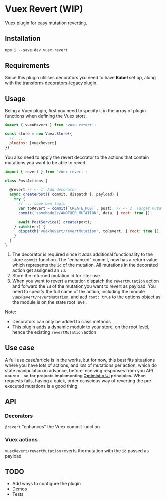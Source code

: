 # Vuex Revert (WIP)

Vuex plugin for easy mutation reverting.


## Installation
```js
npm i --save-dev vuex-revert
```


## Requirements

Since this plugin utilises decorators you need to have **Babel** set up, along with the [transform-decorators-legacy](https://github.com/loganfsmyth/babel-plugin-transform-decorators-legacy) plugin.


## Usage

Being a Vuex plugin, first you need to specify it in the array of plugin functions when defining the Vuex store.

```js
import { vuexRevert } from 'vuex-revert';

const store = new Vuex.Store({
  // ...
  plugins: [vuexRevert]
})
```

You also need to apply the revert decorator to the actions that contain mutations you want to be able to revert.

```js
import { revert } from 'vuex-revert';

class PostActions {

  @revert // <- 1. Add decorator
  async createPost({ commit, dispatch }, payload) {
    try {
      // ... some own logic
      var toRevert = commit(`CREATE_POST`, post); // <- 2. Target mutation (commit returns the mutation ID)
      commit('someModule/ANOTHER_MUTATION', data, { root: true });

      await PostService().create(post);
    } catch(err) {
      dispatch('vuexRevert/revertMutation', toRevert, { root: true }); // <- 3. Dispatch the revertMutation action with the mutation ID
    }
  }
}
```

1. The decorator is required since it adds additional functionality to the store `commit` function. The "enhanced" commit, now has a return value which represents the `id` of the mutation. All mutations in the decorated action get assigned an `id`.
2. Store the returned mutation id for later use
3. When you want to revert a mutation dispatch the `revertMutation` action and forward the `id` of the mutation you want to revert as payload. You need to specify the full name of the action, including the module `vuexRevert/revertMutation`, and add `root: true` to the options object as the module is on the state root level.

Note:

 - Decorators can only be added to class methods
 - This plugin adds a dynamic module to your store, on the root level, hence the existing `revertMutation` action


## Use case

A full use case/article is in the works, but for now, this best fits situations where you have lots of actions, and lots of mutations per action, which do state manipulation in advance, before receiving responses from you API source - so for projects implementing [Optimistic UI](https://www.smashingmagazine.com/2016/11/true-lies-of-optimistic-user-interfaces/) principles.
When requests fails, having a quick, order conscious way of reverting the pre-executed mutations is a good thing.


## API

### Decorators
`@revert` "enhances" the Vuex commit function

### Vuex actions
`vuexRevert/revertMutation` reverts the mutation with the `id` passed as payload


## TODO

 - Add ways to configure the plugin
 - Demos
 - Tests

